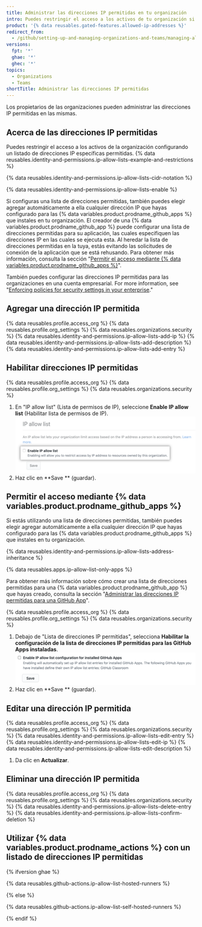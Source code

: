 ```yaml
---
title: Administrar las direcciones IP permitidas en tu organización
intro: Puedes restringir el acceso a los activos de tu organización si configuras una lista de direcciones IP que se pueden conectar a ella.
product: '{% data reusables.gated-features.allowed-ip-addresses %}'
redirect_from:
  - /github/setting-up-and-managing-organizations-and-teams/managing-allowed-ip-addresses-for-your-organization
versions:
  fpt: '*'
  ghae: '*'
  ghec: '*'
topics:
  - Organizations
  - Teams
shortTitle: Administrar las direcciones IP permitidas
---
```


Los propietarios de las organizaciones pueden administrar las direcciones IP permitidas en las mismas.

## Acerca de las direcciones IP permitidas

Puedes restringir el acceso a los activos de la organización configurando un listado de direcciones IP específicas permitidas. {% data reusables.identity-and-permissions.ip-allow-lists-example-and-restrictions %}

{% data reusables.identity-and-permissions.ip-allow-lists-cidr-notation %}

{% data reusables.identity-and-permissions.ip-allow-lists-enable %}

Si configuras una lista de direcciones permitidas, también puedes elegir agregar automáticamente a ella cualquier dirección IP que hayas configurado para las {% data variables.product.prodname_github_apps %} que instales en tu organización. El creador de una {% data variables.product.prodname_github_app %} puede configurar una lista de direcciones permitidas para su aplicación, las cuales especifiquen las direcciones IP en las cuales se ejecuta esta. Al heredar la lista de direcciones permitidas en la tuya, estás evitando las solicitudes de conexión de la aplicación que se está rehusando. Para obtener más información, consulta la sección "[Permitir el acceso mediante {% data variables.product.prodname_github_apps %}](#allowing-access-by-github-apps)".

También puedes configurar las direcciones IP permitidas para las organizaciones en una cuenta empresarial. For more information, see "[Enforcing policies for security settings in your enterprise](/admin/policies/enforcing-policies-for-your-enterprise/enforcing-policies-for-security-settings-in-your-enterprise)."

## Agregar una dirección IP permitida

{% data reusables.profile.access_org %}
{% data reusables.profile.org_settings %}
{% data reusables.organizations.security %}
{% data reusables.identity-and-permissions.ip-allow-lists-add-ip %}
{% data reusables.identity-and-permissions.ip-allow-lists-add-description %}
{% data reusables.identity-and-permissions.ip-allow-lists-add-entry %}

## Habilitar direcciones IP permitidas

{% data reusables.profile.access_org %}
{% data reusables.profile.org_settings %}
{% data reusables.organizations.security %}
1. En "IP allow list" (Lista de permisos de IP), seleccione **Enable IP allow list** (Habilitar lista de permisos de IP). ![Realizar una marca de verificación para permitir direcciones IP](/assets/images/help/security/enable-ip-allowlist-organization-checkbox.png)
1. Haz clic en **Save ** (guardar).

## Permitir el acceso mediante {% data variables.product.prodname_github_apps %}

Si estás utilizando una lista de direcciones permitidas, también puedes elegir agregar automáticamente a ella cualquier dirección IP que hayas configurado para las {% data variables.product.prodname_github_apps %} que instales en tu organización.

{% data reusables.identity-and-permissions.ip-allow-lists-address-inheritance %}

{% data reusables.apps.ip-allow-list-only-apps %}

Para obtener más información sobre cómo crear una lista de direcciones permitidas para una {% data variables.product.prodname_github_app %} que hayas creado, consulta la sección "[Administrar las direcciones IP permitidas para una GitHub App](/developers/apps/building-github-apps/managing-allowed-ip-addresses-for-a-github-app)".

{% data reusables.profile.access_org %}
{% data reusables.profile.org_settings %}
{% data reusables.organizations.security %}
1. Debajo de "Lista de direcciones IP permitidas", selecciona **Habilitar la configuración de la lista de direcciones IP permitidas para las GitHub Apps instaladas**. ![Casilla de verificación para permitir las direcciones IP de las GitHub Apps](/assets/images/help/security/enable-ip-allowlist-githubapps-checkbox.png)
1. Haz clic en **Save ** (guardar).

## Editar una dirección IP permitida

{% data reusables.profile.access_org %}
{% data reusables.profile.org_settings %}
{% data reusables.organizations.security %}
{% data reusables.identity-and-permissions.ip-allow-lists-edit-entry %}
{% data reusables.identity-and-permissions.ip-allow-lists-edit-ip %}
{% data reusables.identity-and-permissions.ip-allow-lists-edit-description %}
1. Da clic en **Actualizar**.

## Eliminar una dirección IP permitida

{% data reusables.profile.access_org %}
{% data reusables.profile.org_settings %}
{% data reusables.organizations.security %}
{% data reusables.identity-and-permissions.ip-allow-lists-delete-entry %}
{% data reusables.identity-and-permissions.ip-allow-lists-confirm-deletion %}

## Utilizar {% data variables.product.prodname_actions %} con un listado de direcciones IP permitidas

{% ifversion ghae %}

{% data reusables.github-actions.ip-allow-list-hosted-runners %}

{% else %}

{% data reusables.github-actions.ip-allow-list-self-hosted-runners %}

{% endif %}

